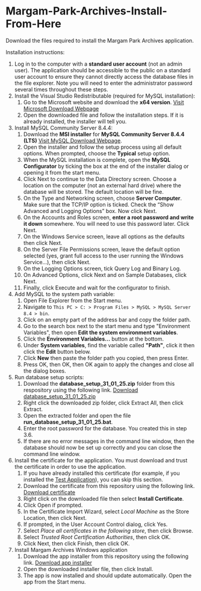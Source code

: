 # Margam-Park-Archives-Install-From-Here
Download the files required to install the Margam Park Archives application.

Installation instructions:
1. Log in to the computer with a **standard user account** (not an admin user). The application should be accessible to the public on a standard user account to ensure they cannot directly access the database files in the file explorer. Note you will need to enter the administrator password several times throughout these steps.
2. Install the Visual Studio Redistributable (required for MySQL installation):
    1. Go to the Microsoft website and download the **x64 version**. [Visit  Microsoft Download Webpage](https://learn.microsoft.com/en-us/cpp/windows/latest-supported-vc-redist?view=msvc-170&form=MG0AV3#latest-microsoft-visual-c-redistributable-version)
    2. Open the downloaded file and follow the installation steps. If it is already installed, the installer will tell you.
3. Install MySQL Community Server 8.4.4:
    1. Download the **MSI installer** for **MySQL Community Server 8.4.4 (LTS)** [Visit MySQL Download Webpage](https://dev.mysql.com/downloads/mysql/).
    2. Open the installer and follow the setup process using all default options. When prompted, choose the **Typical** setup option.
    3. When the MySQL installation is complete, open the **MySQL Configurator** by ticking the box at the end of the installer dialog or opening it from the start menu.
    4. Click Next to continue to the Data Directory screen. Choose a location on the computer (not an external hard drive) where the database will be stored. The default location will be fine.
    5. On the Type and Networking screen, choose **Server Computer**. Make sure that the TCP/IP option is ticked. Check the “Show Advanced and Logging Options” box. Now click Next.
    6. On the Accounts and Roles screen, **enter a root password and write it down** somewhere. You will need to use this password later. Click Next.
    7. On the Windows Service screen, leave all options as the defaults then click Next.
    8. On the Server File Permissions screen, leave the default option selected (yes, grant full access to the user running the Windows Service...), then click Next.
    9. On the Logging Options screen, tick Query Log and Binary Log. 
    10. On Advanced Options, click Next and on Sample Databases, click Next.
    11. Finally, click Execute and wait for the configurator to finish.
4. Add MySQL to the system path variable:
    1. Open File Explorer from the Start menu.
    2. Navigate to ```This PC > C: > Program Files > MySQL > MySQL Server 8.4 > bin```.
    3. Click on an empty part of the address bar and copy the folder path.
    4. Go to the search box next to the start menu and type "Environment Variables", then open **Edit the system environment variables**.
    5. Click the **Environment Variables...** button at the bottom.
    6. Under **System variables**, find the variable called **"Path"**, click it then click the **Edit** button below.
    7. Click **New** then paste the folder path you copied, then press Enter.
    8. Press OK, then OK, then OK again to apply the changes and close all the dialog boxes.
5. Run database setup scripts:
    1. Download the **database_setup_31_01_25.zip** folder from this respository using the following link. [Download database_setup_31_01_25.zip](https://richard2706.github.io/Margam-Park-Archives-Install-From-Here/database_setup_31_01_25.zip)
    2. Right click the downloaded zip folder, click Extract All, then click Extract.
    3. Open the extracted folder and open the file **run_database_setup_31_01_25.bat**.
    4. Enter the root password for the database. You created this in step 3.6.
    5. If there are no error messages in the command line window, then the database should now be set up correctly and you can close the command line window.
6. Install the certificate for the application. You must download and trust the certificate in order to use the application.
    1. If you have already installed this certificate (for example, if you installed the [Test Application](https://github.com/richard2706/WinUI-3-MSIX-Test-App-Install-From-Here)), you can skip this section.
    1. Download the certificate from this repository using the following link. [Download certificate](https://richard2706.github.io/Margam-Park-Archives-Install-From-Here/MargamParkArchives_1.0.0.0_x64_Test/MargamParkArchives_1.0.0.0_x64.cer)
    2. Right click on the downloaded file then select **Install Certificate**.
    3. Click Open if prompted.
    4. In the Certificate Import Wizard, select *Local Machine* as the Store Location, then click Next.
    5. If prompted, in the User Account Control dialog, click Yes.
    6. Select *Place all certificates in the following store*, then click Browse.
    7. Select *Trusted Root Certification Authorities*, then click OK.
    8. Click Next, then click Finish, then click OK.
7. Install Margam Archives Windows application
    1. Download the app installer from this repository using the following link. [Download app installer](https://richard2706.github.io/Margam-Park-Archives-Install-From-Here/MargamParkArchives_x64.appinstaller)
    2. Open the downloaded installer file, then click Install.
    3. The app is now installed and should update automatically. Open the app from the Start menu.
